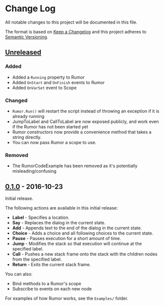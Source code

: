 # Change Log
All notable changes to this project will be documented in this file.

The format is based on [Keep a Changelog](http://keepachangelog.com/) 
and this project adheres to [Semantic Versioning](http://semver.org/).

## [Unreleased]

### Added
- Added a `Running` property to Rumor
- Added `OnStart` and `OnFinish` events to Rumor
- Added `OnVarSet` event to Scope

### Changed
- `Rumor.Run()` will restart the script instead of throwing an exception if it
  is already running
- JumpToLabel and CallToLabel are now exposed publicly, and work even if the
  Rumor has not been started yet
- Rumor constructors now provide a convenience method that takes a string
  directly.
- You can now pass Rumor a scope to use.

### Removed
- The RumorCodeExample has been removed as it's potentially
  misleading/confusing

## [0.1.0] - 2016-10-23
Initial release.

The following actions are available in this initial release:
- **Label** - Specifies a location.
- **Say** - Replaces the dialog in the current state.
- **Add** - Appends text to the end of the dialog in the current state.
- **Choice** - Adds a choice and all following choices to the current state.
- **Pause** - Pauses execution for a short amount of time.
- **Jump** - Modifies the stack so that execution will continue at the
  specified label.
- **Call** - Pushes a new stack frame onto the stack with the children nodes
  from the specified label.
- **Return** - Exits the current stack frame.

You can also:
- Bind methods to a Rumor's scope
- Subscribe to events on each new node

For examples of how Rumor works, see the `Examples/` folder.

[Unreleased]: https://github.com/exodrifter/unity-rumor/compare/0.1.0...HEAD
[0.1.0]: https://github.com/exodrifter/unity-rumor/compare/215489c...0.1.0

